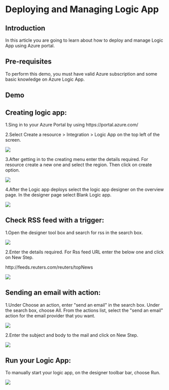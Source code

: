 <h1>Deploying and Managing Logic App</h1>

<h2>Introduction</h2>
<p>In this article you are going to learn about how to deploy and manage Logic App using Azure portal.</p>

<h2>Pre-requisites</h2>
<p>To perform this demo, you must have valid Azure subscription and some basic knowledge on Azure Logic App.</p>

<h2>Demo</h2>
<h2>Creating logic app:</h2>
<p>1.Sing in to your Azure Portal by using https://portal.azure.com/</p>
<p>2.Select Create a resource > Integration > Logic App on the top left of the screen.</p>
<img src="https://codesizzlergit.blob.core.windows.net/az301-02/01.jpg"/>
<p>3.After getting in to the creating menu enter the details required. For resource create a new one and select the region. Then click on create option.</p>
<img src="https://codesizzlergit.blob.core.windows.net/az301-02/02.jpg"/>
<p>4.After the Logic app deploys select the logic app designer on the overview page. In the designer page select Blank Logic app.</p>
<img src="https://codesizzlergit.blob.core.windows.net/az301-02/03.jpg"/>

<h2>Check RSS feed with a trigger:</h2>
<p>1.Open the designer tool box and search for rss in the search box.</p>
<img src="https://codesizzlergit.blob.core.windows.net/az301-02/04.jpg"/>
<p>2.Enter the details required. For Rss feed URL enter the below one and click on New Step.</p>
	<p>http://feeds.reuters.com/reuters/topNews	</p>
<img src="https://codesizzlergit.blob.core.windows.net/az301-02/05.jpg"/>

<h2>Sending an email with action:</h2>
<p>1.Under Choose an action, enter "send an email" in the search box. Under the search box, choose All. From the actions list, select the "send an email" action for the email provider that you want.</p>
<img src="https://codesizzlergit.blob.core.windows.net/az301-02/06.jpg"/>
<p>2.Enter the subject and body to the mail and click on New Step.</p>
<img src="https://codesizzlergit.blob.core.windows.net/az301-02/07.jpg"/>

<h2>Run your Logic App:</h2>
<p>To manually start your logic app, on the designer toolbar bar, choose Run.</p>
<img src="https://codesizzlergit.blob.core.windows.net/az301-02/08.jpg"/>
